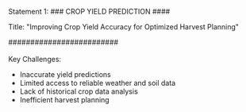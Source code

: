 Statement 1: ### CROP YIELD PREDICTION ####

Title: "Improving Crop Yield Accuracy for Optimized Harvest Planning"

#########################
<br>
<br>
Key Challenges:

- Inaccurate yield predictions
- Limited access to reliable weather and soil data
- Lack of historical crop data analysis
- Inefficient harvest planning
